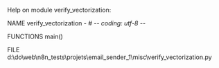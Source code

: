 Help on module verify_vectorization:

NAME
    verify_vectorization - # -*- coding: utf-8 -*-

FUNCTIONS
    main()

FILE
    d:\do\web\n8n_tests\projets\email_sender_1\misc\verify_vectorization.py


